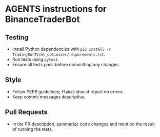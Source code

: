 # AGENTS instructions for BinanceTraderBot

## Testing
- Install Python dependencies with `pip install -r TradingBotTV/ml_optimizer/requirements.txt`.
- Run tests using `pytest`.
- Ensure all tests pass before committing any changes.

## Style
- Follow PEP8 guidelines; `flake8` should report no errors.
- Keep commit messages descriptive.

## Pull Requests
- In the PR description, summarize code changes and mention the result of running the tests.
